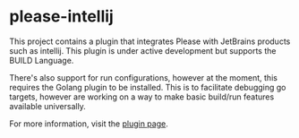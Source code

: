 # please-intellij

This project contains a plugin that integrates Please with JetBrains products such as intellij. This plugin 
is under active development but supports the BUILD Language.

There's also support for run configurations, however at the moment, this requires the Golang plugin to be
installed. This is to facilitate debugging go targets, however are working on a way to make basic build/run
features available universally. 

For more information, visit the [plugin page](https://plugins.jetbrains.com/plugin/16816-please).
